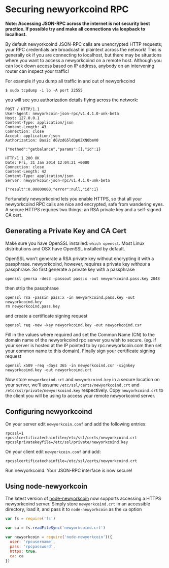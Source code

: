 # Securing newyorkcoind RPC

**Note: Accessing JSON-RPC across the internet is not security best practice. If possible try and make all connections via loopback to localhost.**

By default newyorkcoind JSON-RPC calls are unencrypted HTTP requests; your RPC credentials are broadcast in plaintext across the network! This is generally ok if you are connecting to localhost, but there may be situations where you want to access a newyorkcoind on a remote host. Although you can lock down access based on IP address, anybody on an intervening router can inspect your traffic!

For example if you dump all traffic in and out of newyorkcoind

    $ sudo tcpdump -i lo -A port 22555

you will see you authorization details flying across the network:

```
POST / HTTP/1.1
User-Agent: newyorkcoin-json-rpc/v1.4.1.0-unk-beta
Host: 127.0.0.1
Content-Type: application/json
Content-Length: 43
Connection: close
Accept: application/json
Authorization: Basic dGVzdG5ldDp0ZXN0bmV0

{"method":"getbalance","params":[],"id":1}

HTTP/1.1 200 OK
Date: Fri, 31 Jan 2014 12:04:21 +0000
Connection: close
Content-Length: 42
Content-Type: application/json
Server: newyorkcoin-json-rpc/v1.4.1.0-unk-beta

{"result":0.00000000,"error":null,"id":1}
```

Fortunately newyorkcoind lets you enable HTTPS, so that all your newyorkcoind RPC calls are nice and encrypted, safe from wandering eyes. A secure HTTPS requires two things: an RSA private key and a self-signed CA cert.

## Generating a Private Key and CA Cert
Make sure you have OpenSSL installed: `which openssl`. Most Linux distributions and OSX have OpenSSL installed by default.

OpenSSL won't generate a RSA private key without encrypting it with a passphrase. newyorkcoind, however, requires a private key *without* a passphrase. So first generate a private key with a passphrase 

    openssl genrsa -des3 -passout pass:x -out newyorkcoind.pass.key 2048

then strip the passphrase

    openssl rsa -passin pass:x -in newyorkcoind.pass.key -out newyorkcoind.key
    rm newyorkcoind.pass.key

and create a certificate signing request 

    openssl req -new -key newyorkcoind.key -out newyorkcoind.csr

Fill in the values where required and set the Common Name (CN) to the domain name of the newyorkcoind rpc server you wish to secure. (eg. if your server is hosted at the IP pointed to by rpc.newyorkcoin.com then set your common name to this domain). Finally sign your certificate signing request

    openssl x509 -req -days 365 -in newyorkcoind.csr -signkey newyorkcoind.key -out newyorkcoind.crt

Now store `newyorkcoind.crt` and `newyorkcoind.key` in a secure location on your server, we'll assume `/etc/ssl/certs/newyorkcoind.crt` and `/etc/ssl/private/newyorkcoind.key` respectively. Copy `newyorkcoind.crt` to the client you will be using to access your remote newyorkcoind server.

## Configuring newyorkcoind

On your server edit `newyorkcoin.conf` and add the following entries:

    rpcssl=1
    rpcsslcertificatechainfile=/etc/ssl/certs/newyorkcoind.crt
    rpcsslprivatekeyfile=/etc/ssl/private/newyorkcoind.key

On your client edit `newyorkcoin.conf` and add:

    rpcsslcertificatechainfile=/etc/ssl/certs/newyorkcoind.crt

Run newyorkcoind. Your JSON-RPC interface is now secure!

## Using node-newyorkcoin

The latest version of [node-newyorkcoin](https://github.com/NewYorkCoinNYC/Node-NewYorkCoin) now supports accessing a HTTPS newyorkcoind server. Simply store `newyorkcoind.crt` in an accessible directory, load it, and pass it to `node-newyorkcoin` as the `ca` option

```js
var fs = require('fs')

var ca = fs.readFileSync('newyorkcoind.crt')

var newyorkcoin = require('node-newyorkcoin')({
  user: 'rpcusername',
  pass: 'rpcpassword',
  https: true,
  ca: ca
})
```

